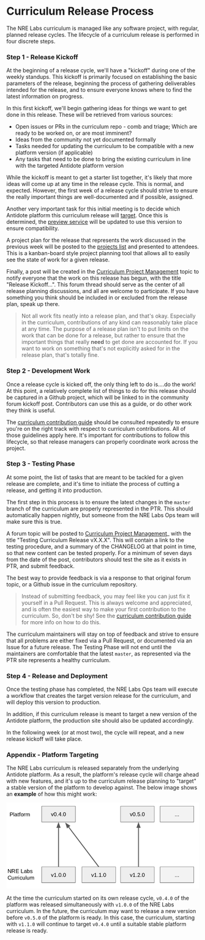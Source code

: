 # Curriculum Release Process

The NRE Labs curriculum is managed like any software project, with regular, planned release cycles. The lifecycle of a curriculum release is performed in four discrete steps.

### Step 1 - Release Kickoff

At the beginning of a release cycle, we'll have a "kickoff" during one of the weekly standups. This kickoff is primarily focused on establishing the basic parameters of the release, beginning the process of gathering deliverables intended for the release, and to ensure everyone knows where to find the latest information on progress.

In this first kickoff, we'll begin gathering ideas for things we want to get done in this release. These will be retrieved from various sources:

* Open issues or PRs in the curriculum repo - comb and triage; Which are ready to be worked on, or are most imminent?
* Ideas from the community not yet documented formally
* Tasks needed for updating the curriculum to be compatible with a new platform version \(if applicable\)
* Any tasks that need to be done to bring the existing curriculum in line with the targeted Antidote platform version

While the kickoff is meant to get a starter list together, it's likely that more ideas will come up at any time in the release cycle. This is normal, and expected. However, the first week of a release cycle should strive to ensure the really important things are well-documented and if possible, assigned.

Another very important task for this initial meeting is to decide which Antidote platform this curriculum release will [target](curriculum-release-process.md#appendix-platform-targeting). Once this is determined, the [preview service](../creating-contributing/preview-your-changes.md) will be updated to use this version to ensure compatibility.

A project plan for the release that represents the work discussed in the previous week will be posted to the [projects list](https://github.com/nre-learning/nrelabs-curriculum/projects) and presented to attendees. This is a kanban-board style project planning tool that allows all to easily see the state of work for a given release.

Finally, a post will be created in the [Curriculum Project Management](https://discuss.nrelabs.io/c/curriculum-project-management) topic to notify everyone that the work on this release has begun, with the title "Release Kickoff...". This forum thread should serve as the center of all release planning discussions, and all are welcome to participate. If you have something you think should be included in or excluded from the release plan, speak up there.

> Not all work fits neatly into a release plan, and that's okay. Especially in the curriculum, contributions of any kind can reasonably take place at any time. The purpose of a release plan isn't to put limits on the work that can be done for a release, but rather to ensure that the important things that really **need** to get done are accounted for. If you want to work on something that's not explicitly asked for in the release plan, that's totally fine.

### Step 2 - Development Work

Once a release cycle is kicked off, the only thing left to do is....do the work! At this point, a relatively complete list of things to do for this release should be captured in a Github project, which will be linked to in the community forum kickoff post. Contributors can use this as a guide, or do other work they think is useful.

The [curriculum contribution guide](../creating-contributing/contributing-content.md) should be consulted repeatedly to ensure you're on the right track with respect to curriculum contributions. All of those guidelines apply here. It's important for contributions to follow this lifecycle, so that release managers can properly coordinate work across the project.

### Step 3 - Testing Phase

At some point, the list of tasks that are meant to be tackled for a given release are complete, and it's time to initiate the process of cutting a release, and getting it into production.

The first step in this process is to ensure the latest changes in the `master` branch of the curriculum are properly represented in the PTR. This should automatically happen nightly, but someone from the NRE Labs Ops team will make sure this is true.

A forum topic will be posted to [Curriculum Project Management](https://discuss.nrelabs.io/c/curriculum-project-management)\_ with the title "Testing Curriculum Release vX.X.X". This will contain a link to the testing procedure, and a summary of the CHANGELOG at that point in time, so that new content can be tested properly. For a minimum of seven days from the date of the post, contributors should test the site as it exists in PTR, and submit feedback.

The best way to provide feedback is via a response to that original forum topic, or a Github issue in the curriculum repository.

> Instead of submitting feedback, you may feel like you can just fix it yourself in a Pull Request. This is always welcome and appreciated, and is often the easiest way to make your first contribution to the curriculum. So, don't be shy! See the [curriculum contribution guide](../creating-contributing/contributing-content.md) for more info on how to do this.

The curriculum maintainers will stay on top of feedback and strive to ensure that all problems are either fixed via a Pull Request, or documented via an Issue for a future release. The Testing Phase will not end until the maintainers are comfortable that the latest `master`, as represented via the PTR site represents a healthy curriculum.

### Step 4 - Release and Deployment

Once the testing phase has completed, the NRE Labs Ops team will execute a workflow that creates the target version release for the curriculum, and will deploy this version to production.

In addition, if this curriculum release is meant to target a new version of the Antidote platform, the production site should also be updated accordingly.

In the following week \(or at most two\), the cycle will repeat, and a new release kickoff will take place.

### Appendix - Platform Targeting

The NRE Labs curriculum is released separately from the underlying Antidote platform. As a result, the platform's release cycle will charge ahead with new features, and it's up to the curriculum release planning to "target" a stable version of the platform to develop against. The below image shows an **example** of how this might work:

![](../.gitbook/assets/curriculum_target.png)

At the time the curriculum started on its own release cycle, `v0.4.0` of the platform was released simultaneously with `v1.0.0` of the NRE Labs curriculum. In the future, the curriculum may want to release a new version before `v0.5.0` of the platform is ready. In this case, the curriculum, starting with `v1.1.0` will continue to target `v0.4.0` until a suitable stable platform release is ready.

